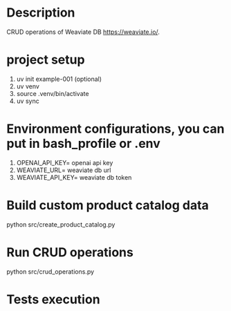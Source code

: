 # Description
CRUD operations of Weaviate DB https://weaviate.io/.

# project setup
1. uv init example-001 (optional)
2. uv venv
3. source .venv/bin/activate
4. uv sync

# Environment configurations, you can put in bash_profile or .env
1. OPENAI_API_KEY= openai api key
2. WEAVIATE_URL= weaviate db url
3. WEAVIATE_API_KEY= weaviate db token

# Build custom product catalog data
python src/create_product_catalog.py

# Run CRUD operations
python src/crud_operations.py


# Tests execution
